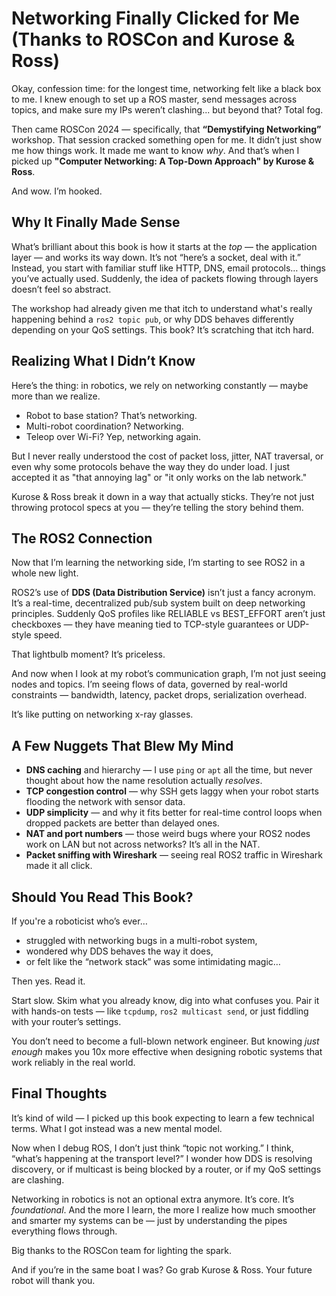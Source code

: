 # Networking Finally Clicked for Me (Thanks to ROSCon and Kurose & Ross)

Okay, confession time: for the longest time, networking felt like a black box to me. I knew enough to set up a ROS master, send messages across topics, and make sure my IPs weren’t clashing... but beyond that? Total fog.

Then came ROSCon 2024 — specifically, that **“Demystifying Networking”** workshop. That session cracked something open for me. It didn’t just show me how things work. It made me want to know *why*. And that’s when I picked up **"Computer Networking: A Top-Down Approach" by Kurose & Ross**.

And wow. I’m hooked.

## Why It Finally Made Sense

What’s brilliant about this book is how it starts at the *top* — the application layer — and works its way down. It’s not “here’s a socket, deal with it.” Instead, you start with familiar stuff like HTTP, DNS, email protocols… things you’ve actually used. Suddenly, the idea of packets flowing through layers doesn’t feel so abstract.

The workshop had already given me that itch to understand what's really happening behind a `ros2 topic pub`, or why DDS behaves differently depending on your QoS settings. This book? It’s scratching that itch hard.

## Realizing What I Didn’t Know

Here’s the thing: in robotics, we rely on networking constantly — maybe more than we realize.

- Robot to base station? That’s networking.
- Multi-robot coordination? Networking.
- Teleop over Wi-Fi? Yep, networking again.

But I never really understood the cost of packet loss, jitter, NAT traversal, or even why some protocols behave the way they do under load. I just accepted it as "that annoying lag" or "it only works on the lab network."

Kurose & Ross break it down in a way that actually sticks. They’re not just throwing protocol specs at you — they’re telling the story behind them.

## The ROS2 Connection

Now that I’m learning the networking side, I’m starting to see ROS2 in a whole new light.

ROS2’s use of **DDS (Data Distribution Service)** isn’t just a fancy acronym. It’s a real-time, decentralized pub/sub system built on deep networking principles. Suddenly QoS profiles like RELIABLE vs BEST_EFFORT aren’t just checkboxes — they have meaning tied to TCP-style guarantees or UDP-style speed.

That lightbulb moment? It’s priceless.

And now when I look at my robot’s communication graph, I’m not just seeing nodes and topics. I’m seeing flows of data, governed by real-world constraints — bandwidth, latency, packet drops, serialization overhead.

It’s like putting on networking x-ray glasses.

## A Few Nuggets That Blew My Mind

- **DNS caching** and hierarchy — I use `ping` or `apt` all the time, but never thought about how the name resolution actually *resolves*.
- **TCP congestion control** — why SSH gets laggy when your robot starts flooding the network with sensor data.
- **UDP simplicity** — and why it fits better for real-time control loops when dropped packets are better than delayed ones.
- **NAT and port numbers** — those weird bugs where your ROS2 nodes work on LAN but not across networks? It’s all in the NAT.
- **Packet sniffing with Wireshark** — seeing real ROS2 traffic in Wireshark made it all click.

## Should You Read This Book?

If you're a roboticist who’s ever…

- struggled with networking bugs in a multi-robot system,
- wondered why DDS behaves the way it does,
- or felt like the “network stack” was some intimidating magic…

Then yes. Read it.

Start slow. Skim what you already know, dig into what confuses you. Pair it with hands-on tests — like `tcpdump`, `ros2 multicast send`, or just fiddling with your router’s settings.

You don’t need to become a full-blown network engineer. But knowing *just enough* makes you 10x more effective when designing robotic systems that work reliably in the real world.

## Final Thoughts

It’s kind of wild — I picked up this book expecting to learn a few technical terms. What I got instead was a new mental model.

Now when I debug ROS, I don’t just think “topic not working.” I think, “what’s happening at the transport level?” I wonder how DDS is resolving discovery, or if multicast is being blocked by a router, or if my QoS settings are clashing.

Networking in robotics is not an optional extra anymore. It’s core. It’s *foundational*. And the more I learn, the more I realize how much smoother and smarter my systems can be — just by understanding the pipes everything flows through.

Big thanks to the ROSCon team for lighting the spark.

And if you’re in the same boat I was? Go grab Kurose & Ross. Your future robot will thank you.
